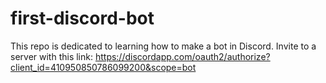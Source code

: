 # first-discord-bot
This repo is dedicated to learning how to make a bot in Discord.
Invite to a server with this link: https://discordapp.com/oauth2/authorize?client_id=410950850786099200&scope=bot
